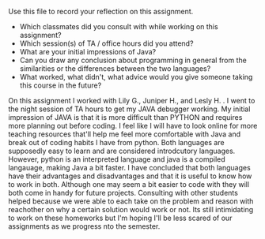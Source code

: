 Use this file to record your reflection on this assignment.

- Which classmates did you consult with while working on this assignment?
- Which session(s) of TA / office hours did you attend?
- What are your initial impressions of Java? 
- Can you draw any conclusion about programming in general from the similarities or the differences between the two languages? 
- What worked, what didn't, what advice would you give someone taking this course in the future?


On this assignment I worked with Lily G., Juniper H., and Lesly H. . I went to the night session of TA hours to get my JAVA debugger working. My initial impression of JAVA is that it is more difficult than PYTHON and requires more planning out before coding. I feel like I will have to look online for more teaching resources that'll help me feel more comfortable with Java and break out of coding habits I have from python. Both languages are supposedly easy to learn and are considered introdcutory languages. However, python is an interpreted language and java is a compiled langauage, making Java a bit faster. I have concluded that both languages have their advantages and disadvantages and that it is useful to know how to work in both. Although one may seem a bit easier to code with they will both come in handy for future projects. Consulting with other students helped because we were able to each take on the problem and reason with reachother on why a certain solution would work or not. Its still intimidating to work on these homeworks but I'm hoping I'll be less scared of our assignments as we progress nto the semester.